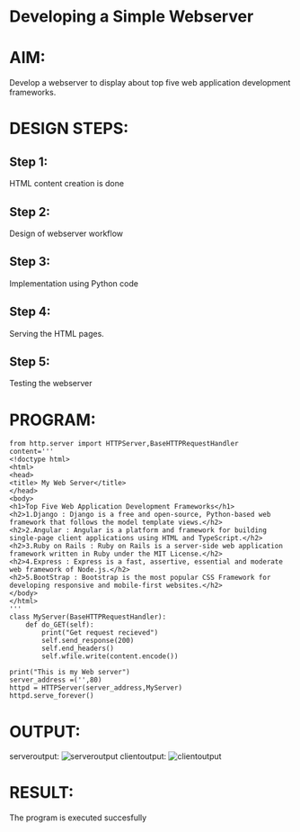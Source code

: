 # Developing a Simple Webserver

# AIM:

Develop a webserver to display about top five web application development frameworks.

# DESIGN STEPS:

## Step 1:

HTML content creation is done

## Step 2:

Design of webserver workflow

## Step 3:

Implementation using Python code

## Step 4:

Serving the HTML pages.

## Step 5:

Testing the webserver

# PROGRAM:
```
from http.server import HTTPServer,BaseHTTPRequestHandler
content='''
<!doctype html>
<html>
<head>
<title> My Web Server</title> 
</head>
<body>
<h1>Top Five Web Application Development Frameworks</h1>
<h2>1.Django : Django is a free and open-source, Python-based web framework that follows the model template views.</h2>
<h2>2.Angular : Angular is a platform and framework for building single-page client applications using HTML and TypeScript.</h2>
<h2>3.Ruby on Rails : Ruby on Rails is a server-side web application framework written in Ruby under the MIT License.</h2>
<h2>4.Express : Express is a fast, assertive, essential and moderate web framework of Node.js.</h2>
<h2>5.BootStrap : Bootstrap is the most popular CSS Framework for developing responsive and mobile-first websites.</h2>
</body>
</html>
'''
class MyServer(BaseHTTPRequestHandler):
    def do_GET(self):
        print("Get request recieved")
        self.send_response(200)
        self.end_headers()
        self.wfile.write(content.encode())

print("This is my Web server")
server_address =('',80)
httpd = HTTPServer(server_address,MyServer)
httpd.serve_forever()
```
# OUTPUT:
serveroutput:
![serveroutput](https://user-images.githubusercontent.com/118344049/214937105-ffa5388d-8c39-4554-9eac-1e9ef831a11a.png)
clientoutput:
![clientoutput](https://user-images.githubusercontent.com/118344049/214937249-91728d58-c799-4900-a008-dfc966a3bb82.png)

# RESULT:

The program is executed succesfully

